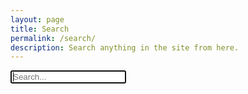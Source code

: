 ```yaml
---
layout: page
title: Search
permalink: /search/
description: Search anything in the site from here.
---
```




<!-- Html Elements for Search -->
<div id="search-container">
<input type="text" id="search-input" placeholder="Search..." autofocus>
</div>
<div id="results-container"></div>

<!-- Script pointing to jekyll-search.js -->
<script src="{{site.baseurl}}/assets/js/jekyll-search.min.js" type="text/javascript"></script>
<script>
SimpleJekyllSearch({
  searchInput: document.getElementById('search-input'),
  resultsContainer: document.getElementById('results-container'),
    searchResultTemplate: '<a class="nostyle" href="{url}"><div class="row cards blog-list"><div class="col-md-3 image" style="background-image: url({image})"></div><div class="col-md-9 content"><h3 class="title">{title}</h3><p class="description">{description}</p></div></div></a>',
  noResultsText: 'No results found',
  json: '{{site.baseurl}}/search.json'
})
</script>
